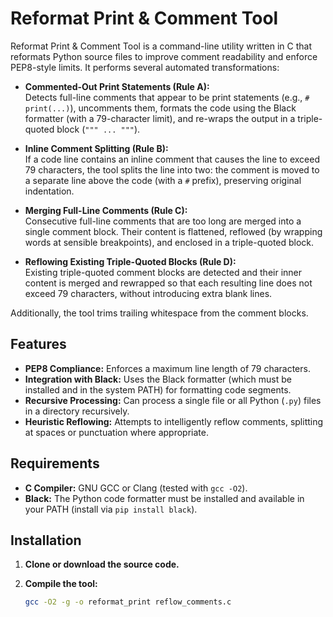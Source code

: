# Reformat Print & Comment Tool

Reformat Print & Comment Tool is a command-line utility written in C that reformats Python source files to improve comment readability and enforce PEP8-style limits. It performs several automated transformations:

- **Commented-Out Print Statements (Rule A):**  
  Detects full-line comments that appear to be print statements (e.g., `# print(...)`), uncomments them, formats the code using the Black formatter (with a 79-character limit), and re-wraps the output in a triple-quoted block (`""" ... """`).

- **Inline Comment Splitting (Rule B):**  
  If a code line contains an inline comment that causes the line to exceed 79 characters, the tool splits the line into two: the comment is moved to a separate line above the code (with a `#` prefix), preserving original indentation.

- **Merging Full-Line Comments (Rule C):**  
  Consecutive full-line comments that are too long are merged into a single comment block. Their content is flattened, reflowed (by wrapping words at sensible breakpoints), and enclosed in a triple-quoted block.

- **Reflowing Existing Triple-Quoted Blocks (Rule D):**  
  Existing triple-quoted comment blocks are detected and their inner content is merged and rewrapped so that each resulting line does not exceed 79 characters, without introducing extra blank lines.

Additionally, the tool trims trailing whitespace from the comment blocks.

## Features

- **PEP8 Compliance:** Enforces a maximum line length of 79 characters.
- **Integration with Black:** Uses the Black formatter (which must be installed and in the system PATH) for formatting code segments.
- **Recursive Processing:** Can process a single file or all Python (`.py`) files in a directory recursively.
- **Heuristic Reflowing:** Attempts to intelligently reflow comments, splitting at spaces or punctuation where appropriate.

## Requirements

- **C Compiler:** GNU GCC or Clang (tested with `gcc -O2`).
- **Black:** The Python code formatter must be installed and available in your PATH (install via `pip install black`).

## Installation

1. **Clone or download the source code.**
2. **Compile the tool:**

   ```bash
   gcc -O2 -g -o reformat_print reflow_comments.c

